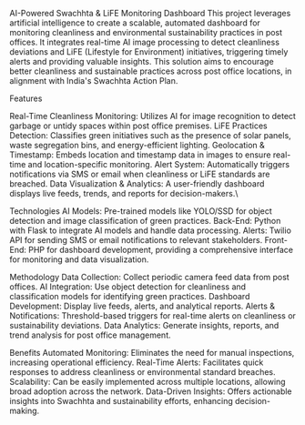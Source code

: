 AI-Powered Swachhta & LiFE Monitoring Dashboard
This project leverages artificial intelligence to create a scalable, automated dashboard for monitoring cleanliness and environmental sustainability practices in post offices. It integrates real-time AI image processing to detect cleanliness deviations and LiFE (Lifestyle for Environment) initiatives, triggering timely alerts and providing valuable insights. This solution aims to encourage better cleanliness and sustainable practices across post office locations, in alignment with India's Swachhta Action Plan.

Features

Real-Time Cleanliness Monitoring: Utilizes AI for image recognition to detect garbage or untidy spaces within post office premises.
LiFE Practices Detection: Classifies green initiatives such as the presence of solar panels, waste segregation bins, and energy-efficient lighting.
Geolocation & Timestamp: Embeds location and timestamp data in images to ensure real-time and location-specific monitoring.
Alert System: Automatically triggers notifications via SMS or email when cleanliness or LiFE standards are breached.
Data Visualization & Analytics: A user-friendly dashboard displays live feeds, trends, and reports for decision-makers.\

Technologies
AI Models: Pre-trained models like YOLO/SSD for object detection and image classification of green practices.
Back-End: Python with Flask to integrate AI models and handle data processing.
Alerts: Twilio API for sending SMS or email notifications to relevant stakeholders.
Front-End: PHP for dashboard development, providing a comprehensive interface for monitoring and data visualization.

Methodology
Data Collection: Collect periodic camera feed data from post offices.
AI Integration: Use object detection for cleanliness and classification models for identifying green practices.
Dashboard Development: Display live feeds, alerts, and analytical reports.
Alerts & Notifications: Threshold-based triggers for real-time alerts on cleanliness or sustainability deviations.
Data Analytics: Generate insights, reports, and trend analysis for post office management.

Benefits
Automated Monitoring: Eliminates the need for manual inspections, increasing operational efficiency.
Real-Time Alerts: Facilitates quick responses to address cleanliness or environmental standard breaches.
Scalability: Can be easily implemented across multiple locations, allowing broad adoption across the network.
Data-Driven Insights: Offers actionable insights into Swachhta and sustainability efforts, enhancing decision-making.

